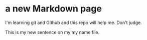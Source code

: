 # a new Markdown page

I'm learning git and Github and this repo will help me. Don't judge.

This is my new sentence on my my name file.